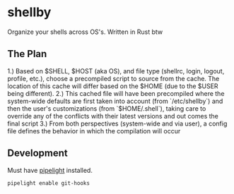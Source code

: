 # shellby

Organize your shells across OS's. Written in Rust btw

## The Plan

1.) Based on $SHELL, $HOST (aka OS), and file type (shellrc, login, logout, profile, etc.), choose a precompiled script to source from the cache. The location of this cache will differ based on the $HOME (due to the $USER being different).
2.) This cached file will have been precompiled where the system-wide defaults are first taken into account (from `/etc/shellby`) and then the user's customizations (from `$HOME/.shell`), taking care to override any of the conflicts with their latest versions and out comes the final script
3.) From both perspectives (system-wide and via user), a config file defines the behavior in which the compilation will occur

## Development

Must have [pipelight](https://pipelight.dev) installed.

```fish
pipelight enable git-hooks
```

